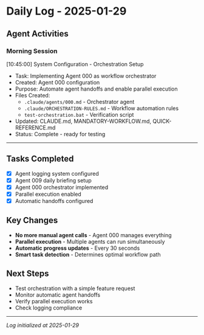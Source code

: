 # Daily Log - 2025-01-29

## Agent Activities

### Morning Session
[10:45:00] System Configuration - Orchestration Setup
- Task: Implementing Agent 000 as workflow orchestrator
- Created: Agent 000 configuration
- Purpose: Automate agent handoffs and enable parallel execution
- Files Created:
  - `.claude/agents/000.md` - Orchestrator agent
  - `.claude/ORCHESTRATION-RULES.md` - Workflow automation rules
  - `test-orchestration.bat` - Verification script
- Updated: CLAUDE.md, MANDATORY-WORKFLOW.md, QUICK-REFERENCE.md
- Status: Complete - ready for testing

---

## Tasks Completed
- [x] Agent logging system configured
- [x] Agent 009 daily briefing setup
- [x] Agent 000 orchestrator implemented
- [x] Parallel execution enabled
- [x] Automatic handoffs configured

## Key Changes
- **No more manual agent calls** - Agent 000 manages everything
- **Parallel execution** - Multiple agents can run simultaneously
- **Automatic progress updates** - Every 30 seconds
- **Smart task detection** - Determines optimal workflow path

## Next Steps
- Test orchestration with a simple feature request
- Monitor automatic agent handoffs
- Verify parallel execution works
- Check logging compliance

---
*Log initialized at 2025-01-29*
